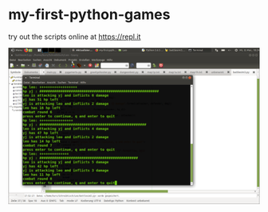 # my-first-python-games

try out the scripts online at https://repl.it

![screenshot of combatsim3.py](https://raw.githubusercontent.com/ThatguywithHL2/my-first-python-games/master/screensot2019-05-08%2018-24-04.png)

